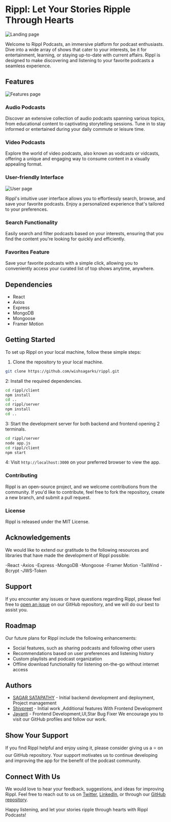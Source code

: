 # Rippl: Let Your Stories Ripple Through Hearts

![Landing page](https://i.postimg.cc/fRKgPw1y/landingpage.png)

Welcome to Rippl Podcasts, an immersive platform for podcast enthusiasts. Dive into a wide array of shows that cater to your interests, be it for entertainment, learning, or staying up-to-date with current affairs. Rippl is designed to make discovering and listening to your favorite podcasts a seamless experience.

## Features

![Features page](https://i.postimg.cc/3rzMjxHH/features.png)

### Audio Podcasts

Discover an extensive collection of audio podcasts spanning various topics, from educational content to captivating storytelling sessions. Tune in to stay informed or entertained during your daily commute or leisure time.

### Video Podcasts

Explore the world of video podcasts, also known as vodcasts or vidcasts, offering a unique and engaging way to consume content in a visually appealing format.

### User-friendly Interface

![User page](https://i.postimg.cc/y6M5gpF1/user.png)

Rippl's intuitive user interface allows you to effortlessly search, browse, and save your favorite podcasts. Enjoy a personalized experience that's tailored to your preferences.

### Search Functionality

Easily search and filter podcasts based on your interests, ensuring that you find the content you're looking for quickly and efficiently.

### Favorites Feature

Save your favorite podcasts with a simple click, allowing you to conveniently access your curated list of top shows anytime, anywhere.

## Dependencies

- React
- Axios
- Express
- MongoDB
- Mongoose
- Framer Motion

## Getting Started

To set up Rippl on your local machine, follow these simple steps:

1. Clone the repository to your local machine.

```bash
git clone https://github.com/wishsagarks/rippl.git
```

2: Install the required dependencies.
  
```bash
cd rippl/client
npm install 
cd ..
cd rippl/server
npm install
cd ..
```

3: Start the development server for both backend and frontend opening 2 terminals.

```bash
cd rippl/server
node app.js
cd rippl/client
npm start
```

4: Visit `http://localhost:3000` on your preferred browser to view the app.

### Contributing

Rippl is an open-source project, and we welcome contributions from the community. If you'd like to contribute, feel free to fork the repository, create a new branch, and submit a pull request.

### License

Rippl is released under the MIT License.

## Acknowledgements

We would like to extend our gratitude to the following resources and libraries that have made the development of Rippl possible:

-React
-Axios
-Express
-MongoDB
-Mongoose
-Framer Motion
-TailWind
-Bcrypt
-JWS-Token

## Support

If you encounter any issues or have questions regarding Rippl, please feel free to [open an issue](https://github.com/wishsagarks/rippl/issues) on our GitHub repository, and we will do our best to assist you.

## Roadmap

Our future plans for Rippl include the following enhancements:

- Social features, such as sharing podcasts and following other users
- Recommendations based on user preferences and listening history
- Custom playlists and podcast organization
- Offline download functionality for listening on-the-go without internet access

## Authors

- [SAGAR SATAPATHY](https://github.com/wishsagarks) - Initial backend development and  deployment, Project management
- [Shivpreet](https://github.com/shivpreet16) - Initial work ,Additional features With Frontend Development
- [Jayanti](https://github.com/Jayanti2919) - Frontend Development,UI,Star Bug Fixer
We encourage you to visit our GitHub profiles and follow our work.

## Show Your Support

If you find Rippl helpful and enjoy using it, please consider giving us a ⭐ on our GitHub repository. Your support motivates us to continue developing and improving the app for the benefit of the podcast community.

## Connect With Us

We would love to hear your feedback, suggestions, and ideas for improving Rippl. Feel free to reach out to us on [Twitter](https://twitter.com/freaking_wish), [LinkedIn](https://www.linkedin.com/in/sagar-satapathy-a4579b173/), or through our [GitHub repository](https://github.com/wishsagarks/rippl).

Happy listening, and let your stories ripple through hearts with Rippl Podcasts!
